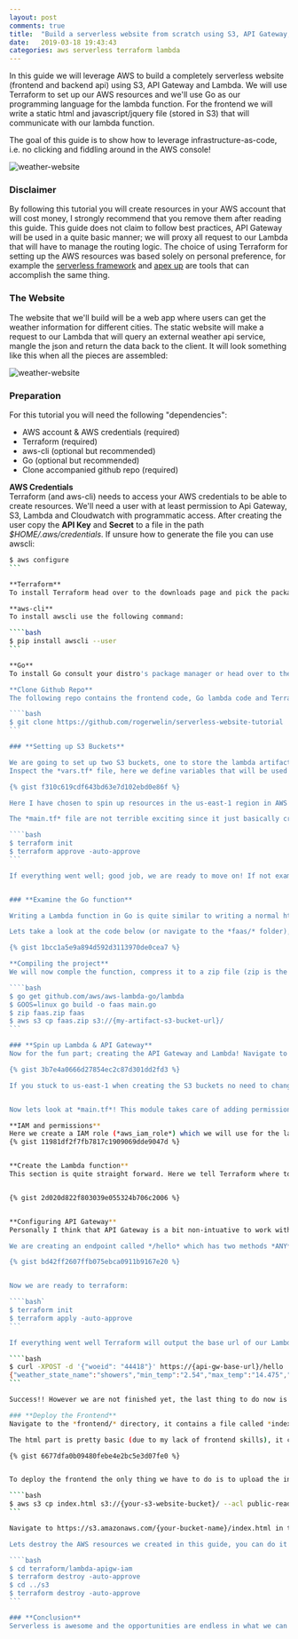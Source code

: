 ```yaml
---
layout: post
comments: true
title:  "Build a serverless website from scratch using S3, API Gateway, AWS Lambda, Go and Terraform"
date:   2019-03-18 19:43:43
categories: aws serverless terraform lambda
---
```


In this guide we will leverage AWS to build a completely serverless website (frontend and backend api) using S3, API Gateway and Lambda.
We will use Terraform to set up our AWS resources and we'll use Go as our programming language for the lambda function. For the frontend we will write a static html and javascript/jquery file (stored in S3) that will communicate with our lambda function. 

The goal of this guide is to show how to leverage infrastructure-as-code, i.e. no clicking and fiddling around in the AWS console!

![weather-website](/assets/images/lambda2.jpg)

<!-- more -->

### **Disclaimer**
By following this tutorial you will create resources in your AWS account that will cost money, I strongly recommend that you remove them after reading this guide. This guide does not claim to follow best practices, API Gateway will be used in a quite basic manner; we will proxy all request to our Lambda that will have to manage the routing logic. 
The choice of using Terraform for setting up the AWS resources was based solely on personal preference, for example the [serverless framework](https://serverless.com/) and [apex up](https://up.docs.apex.sh/) are tools that can accomplish the same thing.


### **The Website**
The website that we'll build will be a web app where users can get the weather information for different cities. The static website will make a request to our Lambda that will query an external weather api service, mangle the json and return the data back to the client. It will look something like this when all the pieces are assembled:

![weather-website](/assets/images/weather.gif)


### **Preparation**

For this tutorial you will need the following "dependencies":

* AWS account & AWS credentials (required)
* Terraform (required)
* aws-cli (optional but recommended)
* Go (optional but recommended)
* Clone accompanied github repo (required)

**AWS Credentials**  
Terraform (and aws-cli) needs to access your AWS credentials to be able to create resources. We'll need a user with at least permission to Api Gateway, S3, Lambda and Cloudwatch with programmatic access. After creating the user copy the **API Key** and **Secret** to a file in the path *$HOME/.aws/credentials*. If unsure how to generate the file you can use awscli:

````bash
$ aws configure
```

**Terraform**  
To install Terraform head over to the downloads page and pick the package for your OS: https://www.terraform.io/downloads.html

**aws-cli**  
To install awscli use the following command:

````bash
$ pip install awscli --user
```

**Go**  
To install Go consult your distro's package manager or head over to the download page: https://golang.org/dl/

**Clone Github Repo**  
The following repo contains the frontend code, Go lambda code and Terraform code used in this guide, get it by running the following command:

````bash
$ git clone https://github.com/rogerwelin/serverless-website-tutorial
```

### **Setting up S3 Buckets**

We are going to set up two S3 buckets, one to store the lambda artifact (zip-file) and one that will be the actual website. Navigate to the folder *terraform/s3*.
Inspect the *vars.tf* file, here we define variables that will be used in the main module:

{% gist f310c619cdf643bd63e7d102ebd0e86f %}

Here I have chosen to spin up resources in the us-east-1 region in AWS (change this value based on your prefered region). Also S3 bucket names must be unique since its a global service, hence for the *website_bucket* and the *artifact_bucket* variables you might have to test a few names since many S3 bucket names are taken.

The *main.tf* file are not terrible exciting since it just basically creates two buckets (one public and one private):

````bash
$ terraform init
$ terraform approve -auto-approve
```

If everything went well; good job, we are ready to move on! If not examine the error message outputted by Terraform. Most likely it will say that the bucket name is already taken, in that case just change the name again in the *vars.tf* file and retry.


### **Examine the Go function**

Writing a Lambda function in Go is quite similar to writing a normal http server, however there are some gothas; instead of net/http or mux/gorilla we need a lambda package. This makes local development difficult without hacks. With that being said, the flow of this function is quite straight forward; client POSTs data to the function where the payload is a variable called *woeid* (world id), we'll unmarshal the body and make an external http call to the actual weather api site with the woeid as the resource, we'll mangle the data a bit to make it readable for our frontend and lastly we send the data back to the client. 

Lets take a look at the code below (or navigate to the *faas/* folder), important sections are commented:

{% gist 1bcc1a5e9a894d592d3113970de0cea7 %}

**Compiling the project**    
We will now comple the function, compress it to a zip file (zip is the format Lambda expects) and upload it to our S3 artifact bucket created in previous step:

````bash
$ go get github.com/aws/aws-lambda-go/lambda
$ GOOS=linux go build -o faas main.go
$ zip faas.zip faas
$ aws s3 cp faas.zip s3://{my-artifact-s3-bucket-url}/
```

### **Spin up Lambda & API Gateway**
Now for the fun part; creating the API Gateway and Lambda! Navigate to the *terraform/lambda-apigw-iam* directory. Lets take a look at *vars.tf* first:

{% gist 3b7e4a0666d27854ec2c87d301dd2fd3 %}

If you stuck to us-east-1 when creating the S3 buckets no need to change, otherwise change to the region you picked earlier. Regarding the variables *artifact_zip_name* and *faas_name*; if you followed my name suggestion earlier when compiling the Go function no need to change the values, however if you picked another name change accordingly. For the *artifact_bucket* variable, you need to change to the bucket name you created earlier.


Now lets look at *main.tf*! This module takes care of adding permissions between AWS services, configures and deploys the API Gateway, creates the Lambda function by taking the artifact faas.zip from our S3 bucket and enabled Cloudwatch log permissions. It might look a bit scary when first viewing it but don't freak out! I will try to break it down by taking things piece by piece.

**IAM and permissions**  
Here we create a IAM role (*aws_iam_role*) which we will use for the lambda function. The IAM role dictates what access it has to other AWS services. We want Lambda to access S3 and Cloudwatch (for writing logs) so in *aws_iam_role_policy* we define a policy document which gives Lambda S3 and Cloudwatch access. 
{% gist 11981df2f7fb7817c1909069dde9047d %}


**Create the Lambda function**  
This section is quite straight forward. Here we tell Terraform where to fetch our artifact zip, what the name of the binary is and what our chosen lambda runtime is. In the *aws_lambda_permission* resource we allow API Gateway to invoke our lambda function. The Lambda function will be public (open to the whole world) since our frontend will run in the browser (i.e. no server-side code)


{% gist 2d020d822f803039e055324b706c2006 %}


**Configuring API Gateway**  
Personally I think that API Gateway is a bit non-intuative to work with, this triggered me to write it as Terraform configuration. However as you might see below it's a lot of config! What makes things more complex are that we need to add CORS configuration, meaning a separate OPTIONS method and accompanied headers. The Terraform docs was not super clear how to achieve this either so this was a bit of trial-and-error to get to a working state. 

We are creating an endpoint called */hello* which has two methods *ANY* (frontend will use the POST method) and OPTIONS which is required in order to enable CORS. This [AWS doc](https://docs.aws.amazon.com/apigateway/latest/developerguide/how-to-cors.html) explains quite well CORS and API Gateway. After we have set up all the CORS stuff we can finally set up the ANY method that we will link to our lambda function.

{% gist bd42ff2607ffb075ebca0911b9167e20 %}


Now we are ready to terraform:

````bash`
$ terraform init
$ terraform apply -auto-approve
```

If everything went well Terraform will output the base url of our Lambda function, append the /hello endpoint and let's give it a go with curl:

````bash
$ curl -XPOST -d '{"woeid": "44418"}' https://{api-gw-base-url}/hello
{"weather_state_name":"showers","min_temp":"2.54","max_temp":"14.475","title":"London","lattlong":"52.883560,-1.974060"}
```

Success!! However we are not finished yet, the last thing to do now is to deploy our frontend!

### **Deploy the Frontend**
Navigate to the *frontend/* directory, it contains a file called *index.html*, lets take a look at it:

The html part is pretty basic (due to my lack of frontend skills), it contains a form with a select tag, upon clicking submit button a jquery function will be triggered. **Edit the variable *url* at line 24 with your Api Gateway url** (don't forget to add the /hello endpoint). The jQuery will make a POST to our Lambda function and upon receiving a successful response it will update the paragraph id's in the html body.

{% gist 6677dfa0b09480febe4e2bc5e3d07fe0 %}


To deploy the frontend the only thing we have to do is to upload the index.html file to our website bucket. You can either manually upload it from the AWS console or do it with aws-cli as shown below:

````bash
$ aws s3 cp index.html s3://{your-s3-website-bucket}/ --acl public-read
```

Navigate to https://s3.amazonaws.com/{your-bucket-name}/index.html in the browser and give it a go. If you got it this far; congratulations! We have created a simple responsive website and backend api without virutal machines or web servers to operate and manage, that's pretty cool!

Lets destroy the AWS resources we created in this guide, you can do it with Terraform:

````bash
$ cd terraform/lambda-apigw-iam
$ terraform destroy -auto-approve
$ cd ../s3
$ terraform destroy -auto-approve
```

### **Conclusion**
Serverless is awesome and the opportunities are endless in what we can build with it. Hopefully this guide has given you taste of that. However there are a few things we can improve from this set up which I will cover in another guide.


